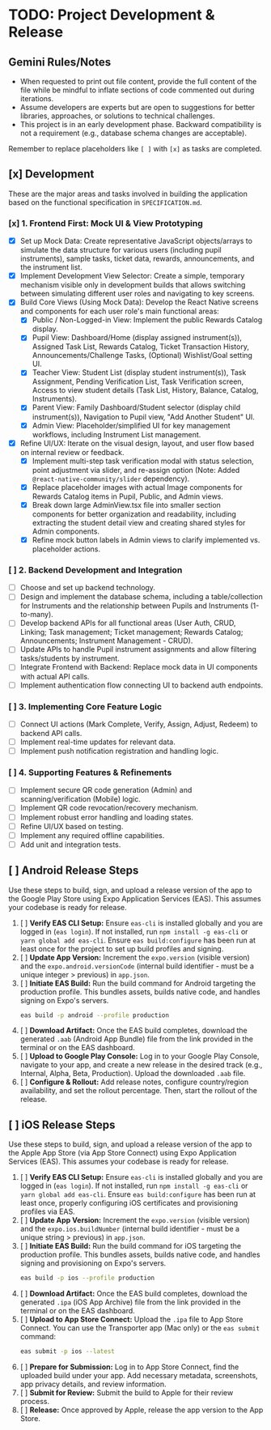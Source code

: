 # TODO: Project Development & Release

## Gemini Rules/Notes

*   When requested to print out file content, provide the full content of the file while be mindful to inflate sections of code commented out during iterations.
*   Assume developers are experts but are open to suggestions for better libraries, approaches, or solutions to technical challenges.
*   This project is in an early development phase. Backward compatibility is not a requirement (e.g., database schema changes are acceptable).

Remember to replace placeholders like `[ ]` with `[x]` as tasks are completed.

## [x] Development

These are the major areas and tasks involved in building the application based on the functional specification in `SPECIFICATION.md`.

### [x] 1. Frontend First: Mock UI & View Prototyping

*   [x] Set up Mock Data: Create representative JavaScript objects/arrays to simulate the data structure for various users (including pupil instruments), sample tasks, ticket data, rewards, announcements, and the instrument list.
*   [x] Implement Development View Selector: Create a simple, temporary mechanism visible only in development builds that allows switching between simulating different user roles and navigating to key screens.
*   [x] Build Core Views (Using Mock Data): Develop the React Native screens and components for each user role's main functional areas:
    *   [x] Public / Non-Logged-in View: Implement the public Rewards Catalog display.
    *   [x] Pupil View: Dashboard/Home (display assigned instrument(s)), Assigned Task List, Rewards Catalog, Ticket Transaction History, Announcements/Challenge Tasks, (Optional) Wishlist/Goal setting UI.
    *   [x] Teacher View: Student List (display student instrument(s)), Task Assignment, Pending Verification List, Task Verification screen, Access to view student details (Task List, History, Balance, Catalog, Instruments).
    *   [x] Parent View: Family Dashboard/Student selector (display child instrument(s)), Navigation to Pupil view, "Add Another Student" UI.
    *   [x] Admin View: Placeholder/simplified UI for key management workflows, including Instrument List management.
*   [x] Refine UI/UX: Iterate on the visual design, layout, and user flow based on internal review or feedback.
    *   [x] Implement multi-step task verification modal with status selection, point adjustment via slider, and re-assign option (Note: Added `@react-native-community/slider` dependency).
    *   [x] Replace placeholder images with actual Image components for Rewards Catalog items in Pupil, Public, and Admin views.
    *   [x] Break down large AdminView.tsx file into smaller section components for better organization and readability, including extracting the student detail view and creating shared styles for Admin components.
    *   [x] Refine mock button labels in Admin views to clarify implemented vs. placeholder actions.

### [ ] 2. Backend Development and Integration

*   [ ] Choose and set up backend technology.
*   [ ] Design and implement the database schema, including a table/collection for Instruments and the relationship between Pupils and Instruments (1-to-many).
*   [ ] Develop backend APIs for all functional areas (User Auth, CRUD, Linking; Task management; Ticket management; Rewards Catalog; Announcements; Instrument Management - CRUD).
*   [ ] Update APIs to handle Pupil instrument assignments and allow filtering tasks/students by instrument.
*   [ ] Integrate Frontend with Backend: Replace mock data in UI components with actual API calls.
*   [ ] Implement authentication flow connecting UI to backend auth endpoints.

### [ ] 3. Implementing Core Feature Logic

*   [ ] Connect UI actions (Mark Complete, Verify, Assign, Adjust, Redeem) to backend API calls.
*   [ ] Implement real-time updates for relevant data.
*   [ ] Implement push notification registration and handling logic.

### [ ] 4. Supporting Features & Refinements

*   [ ] Implement secure QR code generation (Admin) and scanning/verification (Mobile) logic.
*   [ ] Implement QR code revocation/recovery mechanism.
*   [ ] Implement robust error handling and loading states.
*   [ ] Refine UI/UX based on testing.
*   [ ] Implement any required offline capabilities.
*   [ ] Add unit and integration tests.

## [ ] Android Release Steps

Use these steps to build, sign, and upload a release version of the app to the Google Play Store using Expo Application Services (EAS). This assumes your codebase is ready for release.

1.  [ ] **Verify EAS CLI Setup:** Ensure `eas-cli` is installed globally and you are logged in (`eas login`). If not installed, run `npm install -g eas-cli` or `yarn global add eas-cli`. Ensure `eas build:configure` has been run at least once for the project to set up build profiles and signing.
2.  [ ] **Update App Version:** Increment the `expo.version` (visible version) and the `expo.android.versionCode` (internal build identifier - must be a unique integer > previous) in `app.json`.
3.  [ ] **Initiate EAS Build:** Run the build command for Android targeting the production profile. This bundles assets, builds native code, and handles signing on Expo's servers.
    ```bash
    eas build -p android --profile production
    ```
4.  [ ] **Download Artifact:** Once the EAS build completes, download the generated `.aab` (Android App Bundle) file from the link provided in the terminal or on the EAS dashboard.
5.  [ ] **Upload to Google Play Console:** Log in to your Google Play Console, navigate to your app, and create a new release in the desired track (e.g., Internal, Alpha, Beta, Production). Upload the downloaded `.aab` file.
6.  [ ] **Configure & Rollout:** Add release notes, configure country/region availability, and set the rollout percentage. Then, start the rollout of the release.

## [ ] iOS Release Steps

Use these steps to build, sign, and upload a release version of the app to the Apple App Store (via App Store Connect) using Expo Application Services (EAS). This assumes your codebase is ready for release.

1.  [ ] **Verify EAS CLI Setup:** Ensure `eas-cli` is installed globally and you are logged in (`eas login`). If not installed, run `npm install -g eas-cli` or `yarn global add eas-cli`. Ensure `eas build:configure` has been run at least once, properly configuring iOS certificates and provisioning profiles via EAS.
2.  [ ] **Update App Version:** Increment the `expo.version` (visible version) and the `expo.ios.buildNumber` (internal build identifier - must be a unique string > previous) in `app.json`.
3.  [ ] **Initiate EAS Build:** Run the build command for iOS targeting the production profile. This bundles assets, builds native code, and handles signing and provisioning on Expo's servers.
    ```bash
    eas build -p ios --profile production
    ```
4.  [ ] **Download Artifact:** Once the EAS build completes, download the generated `.ipa` (iOS App Archive) file from the link provided in the terminal or on the EAS dashboard.
5.  [ ] **Upload to App Store Connect:** Upload the `.ipa` file to App Store Connect. You can use the Transporter app (Mac only) or the `eas submit` command:
    ```bash
    eas submit -p ios --latest
    ```
6.  [ ] **Prepare for Submission:** Log in to App Store Connect, find the uploaded build under your app. Add necessary metadata, screenshots, app privacy details, and review information.
7.  [ ] **Submit for Review:** Submit the build to Apple for their review process.
8.  [ ] **Release:** Once approved by Apple, release the app version to the App Store.